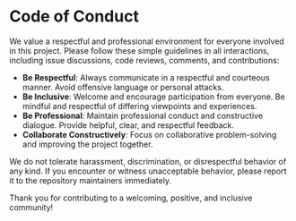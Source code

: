 # Code of Conduct

We value a respectful and professional environment for everyone involved in this project. Please follow these simple guidelines in all interactions, including issue discussions, code reviews, comments, and contributions:

- **Be Respectful**: Always communicate in a respectful and courteous manner. Avoid offensive language or personal attacks.
- **Be Inclusive**: Welcome and encourage participation from everyone. Be mindful and respectful of differing viewpoints and experiences.
- **Be Professional**: Maintain professional conduct and constructive dialogue. Provide helpful, clear, and respectful feedback.
- **Collaborate Constructively**: Focus on collaborative problem-solving and improving the project together.

We do not tolerate harassment, discrimination, or disrespectful behavior of any kind. If you encounter or witness unacceptable behavior, please report it to the repository maintainers immediately.

Thank you for contributing to a welcoming, positive, and inclusive community!
